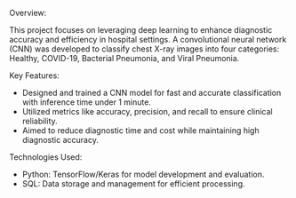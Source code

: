 Overview:

This project focuses on leveraging deep learning to enhance diagnostic accuracy and efficiency in hospital settings. 
A convolutional neural network (CNN) was developed to classify chest X-ray images into four categories: Healthy, COVID-19, Bacterial Pneumonia, and Viral Pneumonia.

Key Features:
- Designed and trained a CNN model for fast and accurate classification with inference time under 1 minute.
- Utilized metrics like accuracy, precision, and recall to ensure clinical reliability.
- Aimed to reduce diagnostic time and cost while maintaining high diagnostic accuracy.

Technologies Used:
- Python: TensorFlow/Keras for model development and evaluation.
- SQL: Data storage and management for efficient processing.
